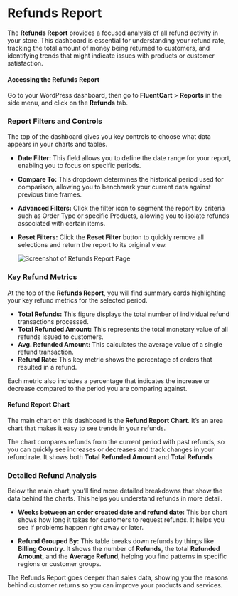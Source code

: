 # Refunds Report

The **Refunds Report** provides a focused analysis of all refund activity in your store. This dashboard is essential for understanding your refund rate, tracking the total amount of money being returned to customers, and identifying trends that might indicate issues with products or customer satisfaction.

#### Accessing the Refunds Report

Go to your WordPress dashboard, then go to **FluentCart** > **Reports** in the side menu, and click on the **Refunds** tab.

### Report Filters and Controls

The top of the dashboard gives you key controls to choose what data appears in your charts and tables.

* **Date Filter:** This field allows you to define the date range for your report, enabling you to focus on specific periods.
* **Compare To:** This dropdown determines the historical period used for comparison, allowing you to benchmark your current data against previous time frames.
* **Advanced Filters:** Click the filter icon to segment the report by criteria such as Order Type or specific Products, allowing you to isolate refunds associated with certain items.
* **Reset Filters:** Click the **Reset Filter** button to quickly remove all selections and return the report to its original view.

   ![Screenshot of Refunds Report Page](/images/reporting-analytics/refunds/refunds-report.png)

### Key Refund Metrics

At the top of the **Refunds Report**, you will find summary cards highlighting your key refund metrics for the selected period.

* **Total Refunds:** This figure displays the total number of individual refund transactions processed.
* **Total Refunded Amount:** This represents the total monetary value of all refunds issued to customers.
* **Avg. Refunded Amount:** This calculates the average value of a single refund transaction.
* **Refund Rate:** This key metric shows the percentage of orders that resulted in a refund.

Each metric also includes a percentage that indicates the increase or decrease compared to the period you are comparing against.

#### Refund Report Chart

The main chart on this dashboard is the **Refund Report Chart**. It’s an area chart that makes it easy to see trends in your refunds.

The chart compares refunds from the current period with past refunds, so you can quickly see increases or decreases and track changes in your refund rate. It shows both **Total Refunded Amount** and **Total Refunds**

### Detailed Refund Analysis

Below the main chart, you’ll find more detailed breakdowns that show the data behind the charts. This helps you understand refunds in more detail.

* **Weeks between an order created date and refund date:** This bar chart shows how long it takes for customers to request refunds. It helps you see if problems happen right away or later.

* **Refund Grouped By:** This table breaks down refunds by things like **Billing Country**. It shows the number of **Refunds**, the total **Refunded Amount**, and the **Average Refund**, helping you find patterns in specific regions or customer groups.

The Refunds Report goes deeper than sales data, showing you the reasons behind customer returns so you can improve your products and services.